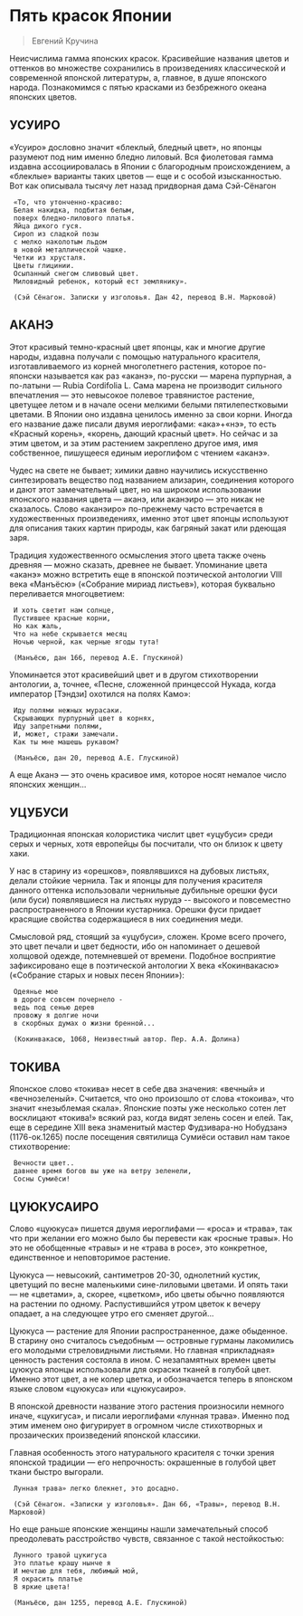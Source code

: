 # Пять красок Японии

> Евгений Кручина


Неисчислима гамма японских красок. Красивейшие названия цветов и оттенков во множестве сохранились в произведениях классической и современной японской литературы, а, главное, в душе японского народа. Познакомимся с пятью красками из безбрежного океана японских цветов. 

## УСУИРО 

«Усуиро» дословно значит «блеклый, бледный цвет», но японцы разумеют под ним именно бледно лиловый. Вся фиолетовая гамма издавна ассоциировалась в Японии с благородным происхождением, а «блеклые» варианты таких цветов — еще и с особой изысканностью. Вот как описывала тысячу лет назад придворная дама Сэй-Сёнагон 

```
 «То, что утонченно-красиво:  
 Белая накидка, подбитая белым,  
 поверх бледно-лилового платья.  
 Яйца дикого гуся.  
 Сироп из сладкой позы  
 с мелко наколотым льдом  
 в новой металлической чашке.  
 Четки из хрусталя.  
 Цветы глицинии.  
 Осыпанный снегом сливовый цвет.  
 Миловидный ребенок, который ест землянику».  
    
 (Сэй Сёнагон. Записки у изголовья. Дан 42, перевод В.Н. Марковой)  
```  
    
## АКАНЭ 

Этот красивый темно-красный цвет японцы, как и многие другие народы, издавна получали с помощью натурального красителя, изготавливаемого из корней многолетнего растения, которое по-японски называется как раз «аканэ», по-русски — марена пурпурная, а по-латыни — Rubia Cordifolia L. Сама марена не производит сильного впечатления — это невысокое полевое травянистое растение, цветущее летом и в начале осени мелкими белыми пятилепестковыми цветами. В Японии оно издавна ценилось именно за свои корни. Иногда его название даже писали двумя иероглифами: «ака»+«нэ», то есть «Красный корень», «корень, дающий красный цвет». Но сейчас и за этим цветом, и за этим растением закреплено другое имя, имя собственное, пишущееся единым иероглифом с чтением «аканэ». 

Чудес на свете не бывает; химики давно научились искусственно синтезировать вещество под названием ализарин, соединения которого и дают этот замечательный цвет, но на широком использовании японского названия цвета — аканэ, или аканэиро — это никак не сказалось. Слово «аканэиро» по-прежнему часто встречается в художественных произведениях, именно этот цвет японцы используют для описания таких картин природы, как багряный закат или рдеющая заря. 

Традиция художественного осмысления этого цвета также очень древняя — можно сказать, древнее не бывает. Упоминание цвета «аканэ» можно встретить еще в японской поэтической антологии VIII века «Манъёсю» («Собрание мириад листьев»), которая буквально переливается многоцветием: 

```
 И хоть светит нам солнце,  
 Пустившее красные корни,  
 Но как жаль,  
 Что на небе скрывается месяц  
 Ночью черной, как черные ягоды тута!  
    
 (Манъёсю, дан 166, перевод А.Е. Гпускиной)  
```  
    
Упоминается этот красивейший цвет и в другом стихотворении антологии, а, точнее, «Песне, сложенной принцессой Нукада, когда император [Тэндзи] охотился на полях Камо»: 

```
 Иду полями нежных мурасаки.   
 Скрывающих пурпурный цвет в корнях,   
 Иду запретными полями,   
 И, может, стражи замечали.   
 Как ты мне машешь рукавом?  
  
 (Манъёсю, дан 20, перевод А.Е. Глускиной)  
```  
    
А еще Аканэ — это очень красивое имя, которое носят немалое число японских женщин... 

## УЦУБУСИ 

Традиционная японская колористика числит цвет «уцубуси» среди серых и черных, хотя европейцы бы посчитали, что он близок к цвету хаки. 

У нас в старину из «орешков», появлявшихся на дубовых листьях, делали стойкие чернила. Так и японцы для получения красителя данного оттенка использовали чернильные дубильные орешки фуси (или буси) появлявшиеся на листьях нурудэ -- высокого и повсеместно распространенного в Японии кустарника. Орешки фуси придает красящие свойства содержащиеся в них соединения меди. 

Смысловой ряд, стоящий за «уцубуси», сложен. Кроме всего прочего, это цвет печали и цвет бедности, ибо он напоминает о дешевой холщовой одежде, потемневшей от времени. Подобное восприятие зафиксировано еще в поэтической антологии X века «Кокинвакасю» («Собрание старых и новых песен Японии»): 

```
 Одеянье мое  
 в дороге совсем почернело -  
 ведь под сенью дерев  
 провожу я долгие ночи  
 в скорбных думах о жизни бренной...  
  
 (Кокинвакасю, 1068, Неизвестный автор. Пер. А.А. Долина)  
```  
  
## ТОКИВА 

Японское слово «токива» несет в себе два значения: «вечный» и «вечнозеленый». Считается, что оно произошло от слова «токоива», что значит «незыблемая скала». Японские поэты уже несколько сотен лет восклицают «токива!» всякий раз, когда видят зелень сосен и елей. Так, еще в середине XIII века знаменитый мастер Фудзивара-но Нобудзанэ (1176-ок.1265) после посещения святилища Сумиёси оставил нам такое стихотворение: 

```
 Вечности цвет..  
 давнее время богов вы уже на ветру зеленели,  
 Сосны Сумиёси!  
```  
  
## ЦУЮКУСАИРО 

Слово «цуюкуса» пишется двумя иероглифами — «роса» и «трава», так что при желании его можно было бы перевести как «росные травы». Но это не обобщенные «травы» и не «трава в росе», это конкретное, единственное и неповторимое растение. 

Цуюкуса — невысокий, сантиметров 20-30, однолетний кустик, цветущий по весне маленькими сине-лиловыми цветами. И опять таки — не «цветами», а, скорее, «цветком», ибо цветы обычно появляются на растении по одному. Распустившийся утром цветок к вечеру опадает, а на следующее утро его сменяет другой... 

Цуюкуса — растение для Японии распространенное, даже обыденное. В старину оно считалось съедобным — островные гурманы лакомились его молодыми стреловидными листьями. Но главная «прикладная» ценность растения состояла в ином. С незапамятных времен цветы цуюкуса японцы использовали для окраски тканей в голубой цвет. Именно этот цвет, а не колер цветка, и обозначается теперь в японском языке словом «цуюкуса» или «цуюкусаиро». 

В японской древности название этого растения произносили немного иначе, «цукигуса», и писали иероглифами «лунная трава». Именно под этим именем оно фигурирует в огромном числе стихотворных и прозаических произведений японской классики. 

Главная особенность этого натурального красителя с точки зрения японской традиции — его непрочность: окрашенные в голубой цвет ткани быстро выгорали. 

```
 Лунная трава» легко блекнет, это досадно.  
  
 (Сэй Сёнагон. «Записки у изголовья». Дан 66, «Травы», перевод В.Н. Марковой)  
```  
   
Но еще раньше японские женщины нашли замечательный способ преодолевать расстройство чувств, связанное с такой нестойкостью: 

```
 Лунного травой цукигуса  
 Это платье крашу нынче я  
 И мечтаю для тебя, любимый мой,  
 Я окрасить платье  
 В яркие цвета!  
  
 (Манъёсю, дан 1255, перевод А.Е. Глускиной)  
``` 
